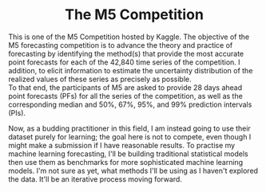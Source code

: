 <center>

# The M5 Competition

</center>

This is one of the M5 Competition hosted by Kaggle. The objective of the M5 forecasting competition is to advance the theory and practice of forecasting by identifying the method(s) that provide the most accurate point forecasts for each of the 42,840 time series of the competition. I addition, to elicit information to estimate the uncertainty distribution of the realized values of these series as precisely as possible. \
To that end, the participants of M5 are asked to provide 28 days ahead point forecasts (PFs) for all the series of the competition, as well as the corresponding median and 50%, 67%, 95%, and 99% prediction intervals (PIs).

Now, as a budding practitioner in this field, I am instead going to use their dataset purely for learning; the goal here is not to compete, even though I might make a submission if I have reasonable results. To practise my machine learning forecasting, I'll be building traditional statistical models then use them as benchmarks for more sophisticated machine learning models. I'm not sure as yet, what methods I'll be using as I haven't explored the data. It'll be an iterative process moving forward.
